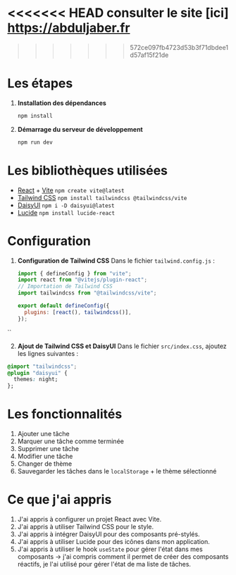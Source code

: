 <<<<<<< HEAD
consulter le site [ici] https://abduljaber.fr
=======
>>>>>>> 572ce097fb4723d53b3f71dbdee1d57af15f21de

# Les étapes

1. **Installation des dépendances**

   ```bash
   npm install
   ```

2. **Démarrage du serveur de développement**
   ```bash
   npm run dev
   ```

# Les bibliothèques utilisées

- [React](https://reactjs.org/) + [Vite](https://vitejs.dev/) `npm create vite@latest`
- [Tailwind CSS](https://tailwindcss.com/) `npm install tailwindcss @tailwindcss/vite`
- [DaisyUI](https://daisyui.com/) `npm i -D daisyui@latest`
- [Lucide](https://lucide.dev/) `npm install lucide-react`

# Configuration

1. **Configuration de Tailwind CSS**
   Dans le fichier `tailwind.config.js` :
   ```javascript
   import { defineConfig } from "vite";
   import react from "@vitejs/plugin-react";
   // Importation de Tailwind CSS
   import tailwindcss from "@tailwindcss/vite";

   export default defineConfig({
     plugins: [react(), tailwindcss()],
   });

``

2. **Ajout de Tailwind CSS et DaisyUI**
Dans le fichier `src/index.css`, ajoutez les lignes suivantes :
```css
@import "tailwindcss";
@plugin "daisyui" {
  themes: night;
};

```
# Les fonctionnalités 
1. Ajouter une tâche
2. Marquer une tâche comme terminée
3. Supprimer une tâche
4. Modifier une tâche
5. Changer de thème
6. Sauvegarder les tâches dans le `localStorage` + le thème sélectionné



# Ce que j'ai appris
1. J'ai appris à configurer un projet React avec Vite.
2. J'ai appris à utiliser Tailwind CSS pour le style.
3. J'ai appris à intégrer DaisyUI pour des composants pré-stylés.
4. J'ai appris à utiliser Lucide pour des icônes dans mon application.
5. J'ai appris à utiliser le hook `useState` pour gérer l'état dans mes composants -> j'ai compris comment il permet de créer des composants réactifs, je l'ai utilisé pour gérer l'état de ma liste de tâches.
